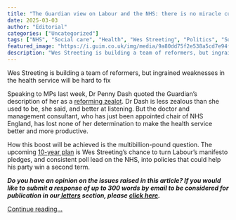 ```yaml
---
title: "The Guardian view on Labour and the NHS: there is no miracle cure for a struggling health system | Editorial"
date: 2025-03-03
author: "Editorial"
categories: ["Uncategorized"]
tags: ["NHS", "Social care", "Health", "Wes Streeting", "Politics", "Society", "UK news"]
featured_image: "https://i.guim.co.uk/img/media/9a80dd75f2e538a5cd7e94f611014435648aad8a/0_73_2204_1322/master/2204.jpg?width=140&quality=85&auto=format&fit=max&s=15ce75352d365b8fc8249b72ba78a7dd"
description: "Wes Streeting is building a team of reformers, but ingrained weaknesses in the health service will be hard to fixSpeaking to MPs last week, Dr Penny Dash quoted..."
---
```


Wes Streeting is building a team of reformers, but ingrained weaknesses in the health service will be hard to fix

Speaking to MPs last week, Dr Penny Dash quoted the Guardian’s description of her as a [reforming zealot](https://www.theguardian.com/society/2025/feb/25/wes-streeting-to-axe-thousands-of-jobs-at-nhs-england-after-ousting-of-chief-executive). Dr Dash is less zealous than she used to be, she said, and better at listening. But the doctor and management consultant, who has just been appointed chair of NHS England, has lost none of her determination to make the health service better and more productive.

How this boost will be achieved is the multibillion-pound question. The upcoming [10-year plan](https://www.theguardian.com/politics/2025/jan/07/keir-starmer-nhs-plan-key-elements-will-it-succeed) is Wes Streeting’s chance to turn Labour’s manifesto pledges, and consistent poll lead on the NHS, into policies that could help his party win a second term.

_**Do you have an opinion on the issues raised in this article? If you would like to submit a response of up to 300 words by email to be considered for publication in our[ letters](https://www.theguardian.com/tone/letters) section, please [click here](mailto:guardian.letters@theguardian.com?body=Please%20include%20your%20name,%20full%20postal%20address%20and%20phone%20number%20with%20your%20letter%20below.%20Letters%20are%20usually%20published%20with%20the%20author%27s%20name%20and%20city/town/village.%20The%20rest%20of%20the%20information%20is%20for%20verification%20only%20and%20to%20contact%20you%20where%20necessary.).**_

[Continue reading...](https://www.theguardian.com/commentisfree/2025/mar/03/the-guardian-view-on-labour-and-the-nhs-there-is-no-miracle-cure-for-a-struggling-health-system)

